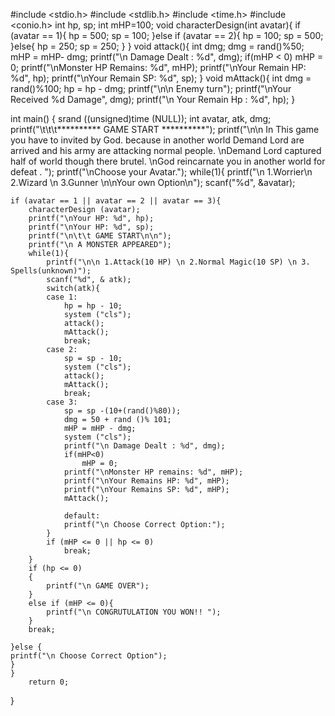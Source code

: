 #include <stdio.h>
#include <stdlib.h>
#include <time.h>
#include <conio.h>
int hp, sp;
int mHP=100;
void characterDesign(int avatar){
if (avatar == 1){
    hp = 500;
    sp = 100;
    }else if (avatar == 2){
    hp = 100;
    sp = 500;
    }else{
    hp = 250;
    sp = 250;
    }
}
    void attack(){
    int dmg;
    dmg = rand()%50;
    mHP = mHP- dmg;
    printf("\n Damage Dealt : %d", dmg);
    if(mHP < 0)
        mHP = 0;
    printf("\nMonster HP Remains: %d", mHP);
    printf("\nYour Remain HP: %d", hp);
    printf("\nYour Remain SP: %d", sp);
    }
    void mAttack(){
    int dmg = rand()%100;
    hp = hp - dmg;
    printf("\n\n Enemy turn");
    printf("\nYour Received %d Damage", dmg);
    printf("\n Your Remain Hp : %d", hp);
    }

int main()
{
    srand ((unsigned)time (NULL));
    int avatar, atk, dmg;
    printf("\t\t\t********** GAME START **********");
    printf("\n\n In This game you have to invited by God. because in another world Demand Lord are arrived and his army are attacking normal people. \nDemand Lord captured half of world though there brutel. \nGod reincarnate you in another world for defeat . ");
    printf("\nChoose your Avatar.");
    while(1){
        printf("\n 1.Worrier\n 2.Wizard \n 3.Gunner \n\nYour own Option\n");
        scanf("%d", &avatar);

    if (avatar == 1 || avatar == 2 || avatar == 3){
        characterDesign (avatar);
        printf("\nYour HP: %d", hp);
        printf("\nYour HP: %d", sp);
        printf("\n\t\t GAME START\n\n");
        printf("\n A MONSTER APPEARED");
        while(1){
            printf("\n\n 1.Attack(10 HP) \n 2.Normal Magic(10 SP) \n 3. Spells(unknown)");
            scanf("%d", & atk);
            switch(atk){
            case 1:
                hp = hp - 10;
                system ("cls");
                attack();
                mAttack();
                break;
            case 2:
                sp = sp - 10;
                system ("cls");
                attack();
                mAttack();
                break;
            case 3:
                sp = sp -(10+(rand()%80));
                dmg = 50 + rand ()% 101;
                mHP = mHP - dmg;
                system ("cls");
                printf("\n Damage Dealt : %d", dmg);
                if(mHP<0)
                    mHP = 0;
                printf("\nMonster HP remains: %d", mHP);
                printf("\nYour Remains HP: %d", mHP);
                printf("\nYour Remains SP: %d", mHP);
                mAttack();

                default:
                printf("\n Choose Correct Option:");
            }
            if (mHP <= 0 || hp <= 0)
                break;
        }
        if (hp <= 0)
        {
            printf("\n GAME OVER");
        }
        else if (mHP <= 0){
            printf("\n CONGRUTULATION YOU WON!! ");
        }
        break;

    }else {
    printf("\n Choose Correct Option");
    }
    }
        return 0;
}

